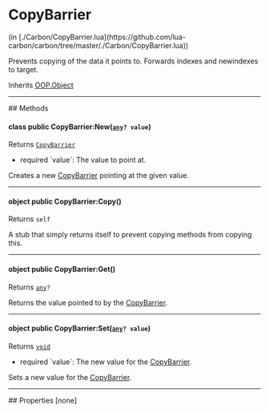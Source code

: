 <link href="../../style.css" rel="stylesheet" type="text/css"/>
<h1 class="class-title">CopyBarrier</h1>
<span class="file-link">(in [./Carbon/CopyBarrier.lua](https://github.com/lua-carbon/carbon/tree/master/./Carbon/CopyBarrier.lua))</span><br/>

Prevents copying of the data it points to.
Forwards indexes and newindexes to target.

<span class="bold">Inherits <a href="Classes/OOP.Object">OOP.Object</a></span>

<hr />
## Methods
<h4 class="method-name"><span class="doc-scope doc-class">class</span> <span class="doc-visibility doc-public">public</span> CopyBarrier:New(<code><a href="Types#any">any</a>? value</code>)</h4>
<p class="method-returns bold">Returns <code><a href="Classes/CopyBarrier">CopyBarrier</a></code></p>
<ul class="doc-arg-list">
<li><span class="doc-arg-level doc-required">required</span>  `value`: The value to point at.</li>
</ul>

Creates a new <a href="Classes/CopyBarrier">CopyBarrier</a> pointing at the given value.
<hr/>
<h4 class="method-name"><span class="doc-scope doc-object">object</span> <span class="doc-visibility doc-public">public</span> CopyBarrier:Copy()</h4>
<p class="method-returns bold">Returns <code>self</code></p>
<ul class="doc-arg-list">

</ul>

A stub that simply returns itself to prevent copying methods from copying this.
<hr/>
<h4 class="method-name"><span class="doc-scope doc-object">object</span> <span class="doc-visibility doc-public">public</span> CopyBarrier:Get()</h4>
<p class="method-returns bold">Returns <code><a href="Types#any">any</a>?</code></p>
<ul class="doc-arg-list">

</ul>

Returns the value pointed to by the <a href="Classes/CopyBarrier">CopyBarrier</a>.
<hr/>
<h4 class="method-name"><span class="doc-scope doc-object">object</span> <span class="doc-visibility doc-public">public</span> CopyBarrier:Set(<code><a href="Types#any">any</a>? value</code>)</h4>
<p class="method-returns bold">Returns <code><a href="Types#void">void</a></code></p>
<ul class="doc-arg-list">
<li><span class="doc-arg-level doc-required">required</span>  `value`: The new value for the <a href="Classes/CopyBarrier">CopyBarrier</a>.</li>
</ul>

Sets a new value for the <a href="Classes/CopyBarrier">CopyBarrier</a>.

<hr />
## Properties
[none]